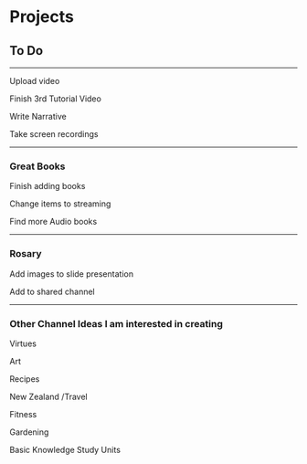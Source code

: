 # Projects
## To Do
***

Upload video

Finish 3rd Tutorial Video

Write Narrative

Take screen recordings

***


### Great Books

Finish adding books

Change items to streaming

Find more Audio books

***

### Rosary

Add images to slide presentation

Add to shared channel

***

### Other Channel Ideas I am interested in creating

Virtues

Art

Recipes

New Zealand /Travel

Fitness

Gardening

Basic Knowledge Study Units